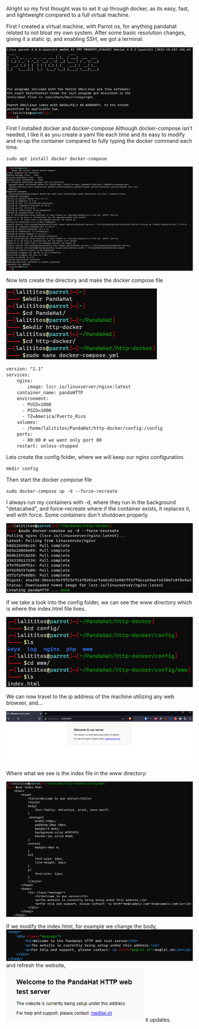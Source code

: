 Alright so my first thought was to set it up through docker, as its easy, fast, and lightweight compared to a full virtual machine. 

First I created a virtual machine, with Parrot os, for anything pandahat related to not bloat my own system. After some basic resolution changes, giving it a static ip, and enabling SSH, we got a terminal. 

![img 1](./Images/http_server_test/http_server_1.png)

First I installed docker and docker-compose
Although docker-compose isn't needed, I like it as you create a yaml file each time
and its easy to modify and re-up the container compared to fully typing the docker command each time. 

```shell
sudo apt install docker docker-compose
```

![img 2](./Images/http_server_test/http_server_2.png)

Now lets create the directory and make the docker compose file

![img 3](./Images/http_server_test/http_server_3.png)

```shell
version: "2.1"
services:
    nginx:
        image: lscr.io/linuxserver/nginx:latest
    container_name: pandaHTTP
    environment:
      - PUID=1000
      - PGID=1000
      - TZ=America/Puerto_Rico
    volumes:
      - /home/lalititos/PandaHat/http-docker/config:/config
    ports:
      - 80:80 # we want only port 80
    restart: unless-stopped
```

Lets create the config folder, where we will keep our nginx configuration.

```shell
mkdir config
```

Then start the docker compose file

```shell
sudo docker-compose up -d --force-recreate
```

I always run my containers with -d, where they run in the background "detacahed", and force-recreate where if the container exists, it replaces it, well with force. Some containers don't shutdown properly.

![img 4](./Images/http_server_test/http_server_4.png)

If we take a look into the config folder, we can see the www directory which is where the index.html file lives.

![img 5](./Images/http_server_test/http_server_5.png)

We can now travel to the ip address of the machine utilizing any web browser, and...

![img 6](./Images/http_server_test/http_server_6.png)

Where what we see is the index file in the www directory:

![img 7](./Images/http_server_test/http_server_7.png)

If we modify the index.html, for example we change the body,
![img 8](./Images/http_server_test/http_server_8.png)
and refresh the website,
![img 9](./Images/http_server_test/http_server_9.png)
it updates.

